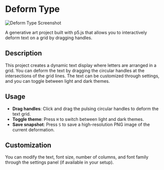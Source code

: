 # Deform Type

![Deform Type Screenshot](sketch_1.png)

A generative art project built with p5.js that allows you to interactively deform text on a grid by dragging handles.

## Description

This project creates a dynamic text display where letters are arranged in a grid. You can deform the text by dragging the circular handles at the intersections of the grid lines. The text can be customized through settings, and you can toggle between light and dark themes.

## Usage

- **Drag handles**: Click and drag the pulsing circular handles to deform the text grid.
- **Toggle theme**: Press `H` to switch between light and dark themes.
- **Save snapshot**: Press `S` to save a high-resolution PNG image of the current deformation.

## Customization

You can modify the text, font size, number of columns, and font family through the settings panel (if available in your setup).
